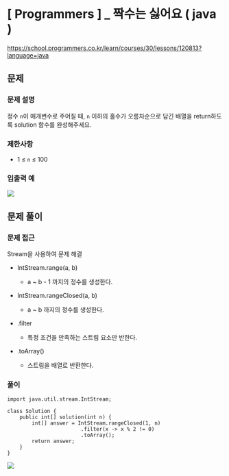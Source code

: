 # [ Programmers ] _ 짝수는 싫어요 ( java )

https://school.programmers.co.kr/learn/courses/30/lessons/120813?language=java
## 문제 
### 문제 설명
정수 `n`이 매개변수로 주어질 때, `n` 이하의 홀수가 오름차순으로 담긴 배열을 return하도록 solution 함수를 완성해주세요.

### 제한사항
- 1 ≤ `n` ≤ 100

### 입출력 예
  ![](https://i.imgur.com/vDRKbTD.png)





## 문제 풀이
### 문제 접근
Stream을 사용하여 문제 해결

- IntStream.range(a, b)
	- a ~ b - 1 까지의 정수를 생성한다.
- IntStream.rangeClosed(a, b)
	- a ~ b 까지의 정수를 생성한다.
	  
- .filter
	-  특정 조건을 만족하는 스트림 요소만 반한다.
	  
- .toArray()
	- 스트림을 배열로 반환한다.

### 풀이
```
import java.util.stream.IntStream;

class Solution {
    public int[] solution(int n) {
        int[] answer = IntStream.rangeClosed(1, n)
                        .filter(x -> x % 2 != 0)
                        .toArray();
        return answer;
    }
}
```

![](https://i.imgur.com/hWb6jMS.png)















